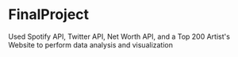 # FinalProject
Used Spotify API, Twitter API, Net Worth API, and a Top 200 Artist's Website to perform data analysis and visualization
